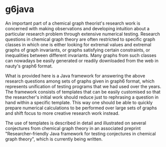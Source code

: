 # g6java

An important part of a chemical graph theorist's research work is concerned with making observations and developing intuition about a particular research problem through extensive numerical testing. Research questions in chemical graph theory are often restricted to specific graph classes in which one is either looking for extremal values and extremal graphs of graph invariants, or graphs satisfying certain constraints, or inequalities between different invariants. Many graphs from such classes can nowadays be easily generated or 
readily downloaded from the web in nauty's graph6 format.

What is provided here is a Java framework for answering the above research questions among sets of graphs given in graph6 format, which represents unification of testing programs that we had used over the years. The framework consists of templates that can be easily customised so that the researcher's initial work should reduce just to rephrasing a question in hand within a specific template. This way one should be able to quickly prepare numerical calculations to be performed over large sets of graphs and shift focus to more creative research work instead. 

The use of templates is described in detail and illustrated on several conjectures from chemical graph theory in an associated preprint "Researcher-friendly Java framework for testing conjectures in chemical graph theory", which is currently being written.
